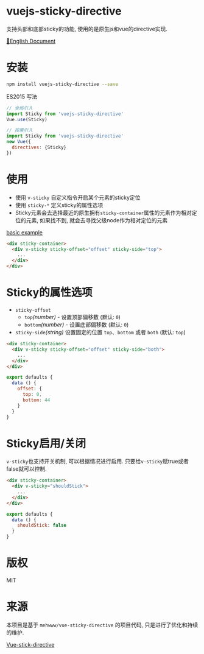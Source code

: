 # vuejs-sticky-directive
支持头部和底部sticky的功能, 使用的是原生js和vue的directive实现.

[📑English Document](https://github.com/TriDiamond/vuejs-sticky-directive/blob/master/README.md)

# 安装

```Bash
npm install vuejs-sticky-directive --save
```

ES2015 写法
```JavaScript
// 全局引入
import Sticky from 'vuejs-sticky-directive'
Vue.use(Sticky)

// 按需引入
import Sticky from 'vuejs-sticky-directive'
new Vue({
  directives: {Sticky}
})
```

# 使用

+ 使用 `v-sticky` 自定义指令开启某个元素的sticky定位
+ 使用 `sticky-*` 定义sticky的属性选项
+ Sticky元素会去选择最近的原生拥有`sticky-container`属性的元素作为相对定位的元素, 如果找不到, 就会去寻找父级node作为相对定位的元素

[basic example](https://mehwww.github.io/vue-sticky-directive/examples/basic/)

```HTML
<div sticky-container>
  <div v-sticky sticky-offset="offset" sticky-side="top">
    ...
  </div>
</div>
```

# Sticky的属性选项
* `sticky-offset`
  * `top`_(number)_ - 设置顶部偏移数 (默认: `0`)
  * `bottom`_(number)_ - 设置底部偏移数 (默认: `0`)
* `sticky-side`_(string)_ 设置固定的位置 `top`、`bottom` 或者 `both` (默认: `top`)

```HTML
<div sticky-container>
  <div v-sticky sticky-offset="offset" sticky-side="both">
    ...
  </div>
</div>
```
```JavaScript
export defaults {
  data () {
    offset: {
      top: 0,
      bottom: 44
    }
  }
}
```

# Sticky启用/关闭

`v-sticky`也支持开关机制, 可以根据情况进行启用. 只要给`v-sticky`赋true或者false就可以控制.

```HTML
<div sticky-container>
  <div v-sticky="shouldStick">
    ...
  </div>
</div>
```
```JavaScript
export defaults {
  data () {
    shouldStick: false
  }
}
```

# 版权

MIT

# 来源

本项目是基于 `mehwww/vue-sticky-directive` 的项目代码, 只是进行了优化和持续的维护.

[Vue-stick-directive](https://github.com/mehwww/vue-sticky-directive)